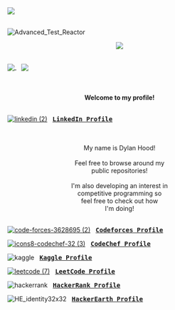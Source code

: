 <picture>
  <source media="(prefers-color-scheme: dark)" srcset="https://readme-typing-svg.demolab.com/?lines=Quantitative%20Developer;Software%20Engineer;Fullstack%20Developer;Interest%20In%20Machine%20Learning%20%26%20Quantitative%20Research&font=Archivo+Black&center=true&color=FF0000FF&size=45&weight=900&height=70&pause=1000&width=1700&duration=2500" />
  <img src="https://readme-typing-svg.demolab.com/?lines=Quantitative%20Developer;Software%20Engineer;Fullstack%20Developer;Interest%20In%20Machine%20Learning%20%26%20Quantitative%20Research&font=Fira%20Code&center=true&color=FFCA26FF&size=45&weight=900&height=70&pause=1000&width=1700&duration=2500" />
</picture>

<div>&nbsp;</div>

![Advanced_Test_Reactor](https://user-images.githubusercontent.com/66035537/206880151-db91a41d-ecab-455f-a46a-abb890c640c4.jpg)
</br>

<p align="center">  
  <a href="github.com/dylanhood/"><img src="https://komarev.com/ghpvc/?username=dylanhood&style=flat-square" /></a>
</p>

<div>&ensp;</div>

<a href="https://github.com/dylanhood/github-readme-stats">
  <img align="center" src="https://streak-stats.demolab.com?user=dylanhood&theme=git-dark&hide_longest_streak=true&hide_current_streak=true&card_width=350" />
</a>&ensp;
<a href="https://github.com/dylanhood/top-langs">
  <img align="center" src="https://github-readme-stats.vercel.app/api/top-langs/?username=dylanhood&custom_title=Used%20Languages&hide_progress=true&theme=dark&langs_count=10&hide=jupyter%20notebook&card_width=450&text_color=fff&title_color=fff&bg_color=30,e96443,904e95" />
</a>

 <div><b>&ensp;</b></div>
 
 <div><b>&ensp;</b></div>
 
 <div><b>&ensp;</b></div>

  <div><center><b>Welcome to my profile!</b></center></div>
  <div><b>&ensp;</b></div>
  
 [![linkedin (2)](https://user-images.githubusercontent.com/66035537/211176328-96d1f229-81fa-4a49-a845-d549eabaee54.png)](https://www.linkedin.com/in/dylandantehood/) 
 &nbsp; <a href="https://www.linkedin.com/in/dylandantehood/"><kbd><b>LinkedIn Profile</b></kbd></a>
 
 <br>
  
  <div><b>&ensp;</b></div>
  <div><center>My name is Dylan Hood!</center></div>
  <div>&ensp;</div>
  <div><center>Feel free to browse around my</center></div>
  <div><center>public repositories!</center></div>
  <div>&ensp;</div>
  <div><center>I'm also developing an interest in</center></div>
  <div><center>competitive programming so</center></div>
  <div><center>feel free to check out how</center></div>
  <center>I'm doing!</center>
  <div>&ensp;</div>
  
  [![code-forces-3628695 (2)](https://user-images.githubusercontent.com/66035537/201957944-983ea457-9c91-4d39-b15d-90784650d45a.png)](https://codeforces.com/profile/FractalEfflorescence) &nbsp; <a href="https://codeforces.com/profile/FractalEfflorescence"><kbd><b>Codeforces Profile</b></kbd></a>
  
  [![icons8-codechef-32 (3)](https://user-images.githubusercontent.com/66035537/201962092-59ce5a77-84a8-4979-a1c3-075b8cf6f27e.png)](https://www.codechef.com/users/wenotcooking) &nbsp; <a href="https://www.codechef.com/users/wenotcooking"><kbd><b>CodeChef Profile</b></kbd></a>
  
  ![kaggle](https://user-images.githubusercontent.com/66035537/230707983-b5835b99-627e-4951-a115-76732d10de15.png)&nbsp;&nbsp; <a href="https://www.kaggle.com/dylanhood"><kbd><b>Kaggle Profile</b></kbd></a>

  
  [![leetcode (7)](https://user-images.githubusercontent.com/66035537/201956658-4052d2ea-1fb9-40a8-8143-1452fb1007cc.png)](https://leetcode.com/u/FractalEfflorescence/) &nbsp; <a href="https://leetcode.com/u/FractalEfflorescence/"><kbd><b>LeetCode Profile</b></kbd></a>

![hackerrank](https://user-images.githubusercontent.com/66035537/230708230-b4c2fc58-b99b-43bf-aea5-6aa0f3ab101d.png)&nbsp;&nbsp; <a href="https://www.hackerrank.com/dylandhood"><kbd><b>HackerRank Profile</b></kbd></a>

![HE_identity32x32](https://user-images.githubusercontent.com/66035537/230708638-97eba0a4-3468-4e37-8389-93e2c6538eb2.png)&nbsp;&nbsp; <a href="https://www.hackerearth.com/@dylandhood"><kbd><b>HackerEarth Profile</b></kbd></a>



